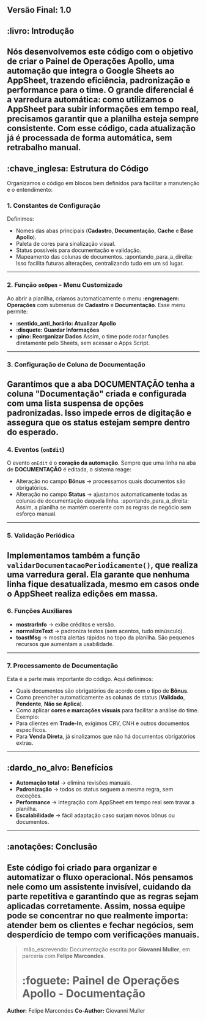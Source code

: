 
**Versão Final:** 1.0
---
## :livro: Introdução
Nós desenvolvemos este código com o objetivo de criar o **Painel de Operações Apollo**, uma automação que integra o **Google Sheets** ao **AppSheet**, trazendo **eficiência, padronização e performance** para o time.
O grande diferencial é a **varredura automática**: como utilizamos o AppSheet para subir informações em tempo real, precisamos garantir que a planilha esteja sempre **consistente**. Com esse código, cada atualização já é processada de forma automática, sem retrabalho manual.
---
## :chave_inglesa: Estrutura do Código
Organizamos o código em blocos bem definidos para facilitar a manutenção e o entendimento:
### 1. Constantes de Configuração
Definimos:
- Nomes das abas principais (**Cadastro**, **Documentação**, **Cache** e **Base Apollo**).
- Paleta de cores para sinalização visual.
- Status possíveis para documentação e validação.
- Mapeamento das colunas de documentos.
:apontando_para_a_direita: Isso facilita futuras alterações, centralizando tudo em um só lugar.
---
### 2. Função `onOpen` - Menu Customizado
Ao abrir a planilha, criamos automaticamente o menu **:engrenagem: Operações** com submenus de **Cadastro** e **Documentação**.
Esse menu permite:
- **:sentido_anti_horário: Atualizar Apollo**
- **:disquete: Guardar Informações**
- **:pino: Reorganizar Dados**
Assim, o time pode rodar funções diretamente pelo Sheets, sem acessar o Apps Script.
---
### 3. Configuração de Coluna de Documentação
Garantimos que a aba **DOCUMENTAÇÃO** tenha a coluna "Documentação" criada e configurada com uma lista suspensa de opções padronizadas.
Isso impede erros de digitação e assegura que os status estejam sempre dentro do esperado.
---
### 4. Eventos (`onEdit`)
O evento `onEdit` é o **coração da automação**.
Sempre que uma linha na aba de **DOCUMENTAÇÃO** é editada, o sistema reage:
- Alteração no campo **Bônus** → processamos quais documentos são obrigatórios.
- Alteração no campo **Status** → ajustamos automaticamente todas as colunas de documentação daquela linha.
:apontando_para_a_direita: Assim, a planilha se mantém coerente com as regras de negócio sem esforço manual.
---
### 5. Validação Periódica
Implementamos também a função `validarDocumentacaoPeriodicamente()`, que realiza uma varredura geral.
Ela garante que nenhuma linha fique desatualizada, mesmo em casos onde o AppSheet realiza edições em massa.
---
### 6. Funções Auxiliares
- **mostrarInfo** → exibe créditos e versão.
- **normalizeText** → padroniza textos (sem acentos, tudo minúsculo).
- **toastMsg** → mostra alertas rápidos no topo da planilha.
São pequenos recursos que aumentam a usabilidade.
---
### 7. Processamento de Documentação
Esta é a parte mais importante do código.
Aqui definimos:
- Quais documentos são obrigatórios de acordo com o tipo de **Bônus**.
- Como preencher automaticamente as colunas de status (**Validado**, **Pendente**, **Não se Aplica**).
- Como aplicar **cores e marcações visuais** para facilitar a análise do time.
Exemplo:
- Para clientes em **Trade-In**, exigimos CRV, CNH e outros documentos específicos.
- Para **Venda Direta**, já sinalizamos que não há documentos obrigatórios extras.
---
## :dardo_no_alvo: Benefícios
- **Automação total** → elimina revisões manuais.
- **Padronização** → todos os status seguem a mesma regra, sem exceções.
- **Performance** → integração com AppSheet em tempo real sem travar a planilha.
- **Escalabilidade** → fácil adaptação caso surjam novos bônus ou documentos.
---
## :anotações: Conclusão
Este código foi criado para **organizar e automatizar** o fluxo operacional.
Nós pensamos nele como um **assistente invisível**, cuidando da parte repetitiva e garantindo que as regras sejam aplicadas corretamente.
Assim, nossa equipe pode se concentrar no que realmente importa: **atender bem os clientes e fechar negócios**, sem desperdício de tempo com verificações manuais.
---
> :mão_escrevendo: Documentação escrita por **Giovanni Muller**, em parceria com **Felipe Marcondes**.
>
> # :foguete: Painel de Operações Apollo - Documentação
**Author:** Felipe Marcondes
**Co-Author:** Giovanni Muller
